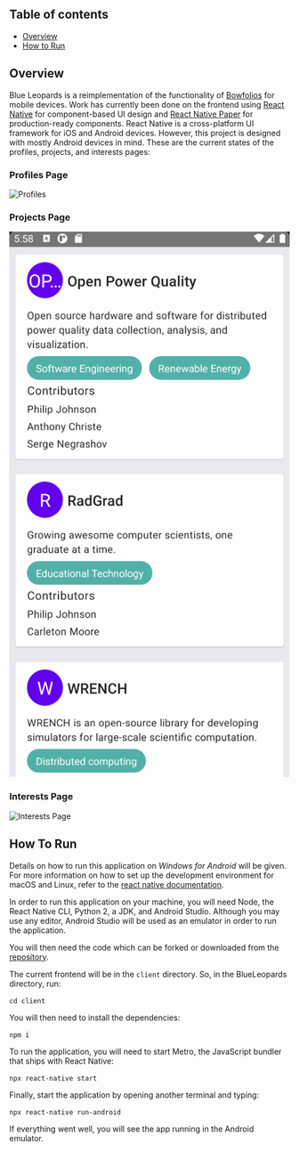 ## Table of contents

* [Overview](#overview)
* [How to Run](#how-to-run)


## Overview

Blue Leopards is a reimplementation of the functionality of [Bowfolios](https://bowfolios.github.io) for mobile devices. Work has currently been done on the frontend using [React Native](https://reactnative.dev) for component-based UI design and [React Native Paper](https://callstack.github.io/react-native-paper/) for production-ready components. React Native is a cross-platform UI framework for iOS and Android devices. However, this project is designed with mostly Android devices in mind. These are the current states of the profiles, projects, and interests pages:

### Profiles Page

<img src="images/profiles/profiles_page.gif" alt="Profiles"
	title="Profiles Page" width="200" height="388" />

### Projects Page

![Projects Page](images/projects/projects_page.gif)

### Interests Page

![Interests Page](images/interests/interests_page.gif)


## How To Run

Details on how to run this application on *Windows for Android* will be given. For more information on how to set up the development environment for macOS and Linux, refer to the [react native documentation](https://reactnative.dev/docs/environment-setup).

In order to run this application on your machine, you will need Node, the React Native CLI, Python 2, a JDK, and Android Studio. Although you may use any editor, Android Studio will be used as an emulator in order to run the application. 

You will then need the code which can be forked or downloaded from the [repository](https://github.com/Blue-Leopards/BlueLeopards). 

The current frontend will be in the `client` directory. So, in the BlueLeopards directory, run:

```
cd client
```

You will then need to install the dependencies:

```
npm i
```

To run the application, you will need to start Metro, the JavaScript bundler that ships with React Native:

```
npx react-native start
```

Finally, start the application by opening another terminal and typing:

```
npx react-native run-android
```

If everything went well, you will see the app running in the Android emulator.
